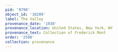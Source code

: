 ```yaml
---
pid: '9790'
object_id: '10209'
label: The Valley
provenance_date: '1938'
provenance_location: United States, New York, NY
provenance_text: Collection of Frederick Mont
order: '2598'
collection: provenance
---
```

